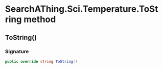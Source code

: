 # SearchAThing.Sci.Temperature.ToString method
## ToString()
### Signature
```csharp
public override string ToString()
```
